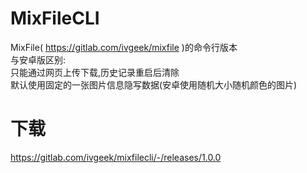 # MixFileCLI
MixFile( https://gitlab.com/ivgeek/mixfile )的命令行版本 \
与安卓版区别: \
只能通过网页上传下载,历史记录重启后清除 \
默认使用固定的一张图片信息隐写数据(安卓使用随机大小随机颜色的图片)

# 下载
https://gitlab.com/ivgeek/mixfilecli/-/releases/1.0.0